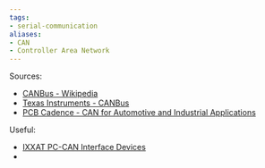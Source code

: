 ```yaml
---
tags:
- serial-communication
aliases: 
- CAN
- Controller Area Network
---
```

Sources:
- [CANBus - Wikipedia](https://en.wikipedia.org/wiki/CAN_bus)
- [Texas Instruments - CANBus ](https://www.ti.com/lit/an/sloa101b/sloa101b.pdf?ts=1665035658310&ref_url=https%253A%252F%252Fwww.google.com%252F)
- [PCB Cadence - CAN for Automotive and Industrial Applications](https://resources.pcb.cadence.com/blog/2022-can-serial-communication-for-automotive-and-industrial-applications)


Useful:
- [IXXAT PC-CAN Interface Devices](https://www.ixxat.com/products/products-industrial/can-interfaces)
- 